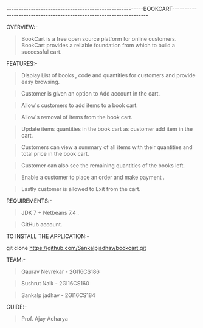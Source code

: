 --------------------------------------------------------BOOKCART--------------------------------------------------------------------

OVERVIEW:-
    
>	BookCart is a free open source platform for online customers. BookCart provides a reliable foundation from which 
        to build a successful cart.

FEATURES:-

>  Display List of books , code and quantities for customers and provide easy browsing.

>  Customer is given an option to Add account in the cart.

>  Allow's customers to add items to a book cart.

>  Allow's removal of items from the book cart.

>  Update items quantities in the book cart as customer add item in the cart.

>  Customers can view a summary of all items with their quantities and total price in the book cart.

>  Customer can also see the remaining quantities of the books left. 

>  Enable a customer to place an order and make payment .

>  Lastly customer is allowed to Exit from the cart.

REQUIREMENTS:-

>   JDK 7 + Netbeans 7.4 .

>   GitHub account.

TO INSTALL THE APPLICATION:-

git clone https://github.com/Sankalpjadhav/bookcart.git

TEAM:-  
        
> Gaurav Nevrekar   -   2GI16CS186

> Sushrut Naik      -   2GI16CS160

> Sankalp jadhav    -   2GI16CS184

GUIDE:-

> Prof. Ajay Acharya 
